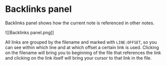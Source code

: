 # Backlinks panel

Backlinks panel shows how the current note is referenced in other notes.

![[Backlinks panel.png]]

All links are grouped by the filename and marked with `LINE:OFFSET`, so you can see within which line and at which offset a certain link is used. Clicking on the filename will bring you to beginning of the file that references the link and clicking on the link itself will bring your cursor to that link in the file.

